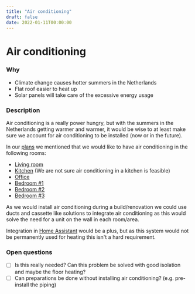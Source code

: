 ```yaml
---
title: "Air conditioning"
draft: false
date: 2022-01-11T00:00:00
---
```


# Air conditioning

### Why
- Climate change causes hotter summers in the Netherlands
- Flat roof easier to heat up
- Solar panels will take care of the excessive energy usage

### Description
Air conditioning is a really power hungry, but with the summers in the Netherlands getting warmer and warmer, it would  be wise to at least make sure we account for air conditioning to be installed (now or in the future).

In our [plans](/plans) we mentioned that we would like to have air conditioning in the following rooms:

- [Living room](/plans/living-room)
- [Kitchen](/plans/kitchen) (We are not sure air conditioning in a kitchen is feasible)
- [Office](/plans/office)
- [Bedroom #1](/plans/bedroom-1)
- [Bedroom #2](/plans/bedroom-2)
- [Bedroom #3](/plans/bedroom-3)

As we would install air conditioning during a build/renovation we could use ducts and cassette like solutions to integrate air conditioning as this would solve the need for a unit on the wall in each room/area.

Integration in [Home Assistant](/tech/home-assistant) would be a plus, but as this system would not be permanently used for heating this isn't a hard requirement.

### Open questions
- [ ] Is this really needed? Can this problem be solved with good isolation and maybe the floor heating?
- [ ] Can preparations be done without installing air conditioning? (e.g. pre-install the piping)
